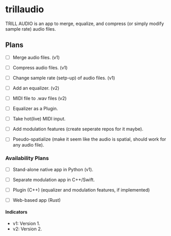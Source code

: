 # trillaudio
TRILL AUDIO is an app to merge, equalize, and compress (or simply modify sample rate) audio files.


## Plans

- [ ] Merge audio files. (v1)
- [ ] Compress audio files. (v1)
- [ ] Change sample rate (setp-up) of audio files. (v1) 
- [ ] Add an equalizer. (v2)
- [ ] MIDI file to .wav files (v2)

- [ ] Equalizer as a Plugin.
- [ ] Take hot(live) MIDI input.
- [ ] Add modulation features (create seperate repos for it maybe).
- [ ] Pseudo-spatialize (make it seem like the audio is spatial, should work for any audio file).

### Availability Plans

- [ ] Stand-alone native app in Python (v1).

- [ ] Separate modulation app in C++/Swift.
- [ ] Plugin (C++) (equalizer and modulation features, if implemented)
- [ ] Web-based app (Rust)

#### Indicators

- v1: Version 1. 
- v2: Version 2.
